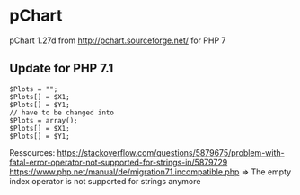 # pChart
pChart 1.27d from http://pchart.sourceforge.net/ for PHP 7

## Update for PHP 7.1

``` // Parts like 
$Plots = "";
$Plots[] = $X1;
$Plots[] = $Y1;
// have to be changed into
$Plots = array();
$Plots[] = $X1;
$Plots[] = $Y1;
```

Ressources:
https://stackoverflow.com/questions/5879675/problem-with-fatal-error-operator-not-supported-for-strings-in/5879729
https://www.php.net/manual/de/migration71.incompatible.php
=> The empty index operator is not supported for strings anymore